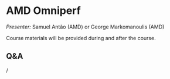 # AMD Omniperf

<!-- Cannot do in full italics as the ã is misplaced which is likely an mkdocs bug. -->
*Presenter:* Samuel Antão (AMD) or George Markomanoulis (AMD)

Course materials will be provided during and after the course.

<!--
<video src="https://462000265.lumidata.eu/4day-20231003/recordings/4_08_AMD_Omniperf.mp4" controls="controls">
</video>
-->

<!--
Temporary location of materials (for the lifetime of the training project):

-   Slides: `/project/project_465000644/Slides/AMD/session-5-tutorial_omniperf.pdf`
-->

<!--
Materials on the web:

-   [Slides on the web](https://462000265.lumidata.eu/4day-20231003/files/LUMI-4day-20231003-4_08_AMD_Omniperf.pdf)

Archived materials on LUMI:

-   Slides: `/appl/local/training/4day-20231003/files/LUMI-4day-20231003-4_06_AMD_Omnitrace.pdf`

-   Recording: `/appl/local/training/4day-20231003/recordings/4_08_AMD_Omniperf.mp4`
-->


## Q&A

/
